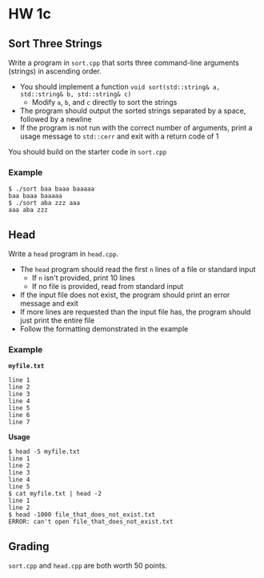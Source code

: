 # HW 1c

## Sort Three Strings

Write a program in `sort.cpp` that sorts three command-line arguments (strings) in ascending order.

- You should implement a function `void sort(std::string& a, std::string& b, std::string& c)`
  - Modify `a`, `b`, and `c` directly to sort the strings
- The program should output the sorted strings separated by a space, followed by a newline
- If the program is not run with the correct number of arguments, print a usage message to `std::cerr` and exit with a return code of 1

You should build on the starter code in `sort.cpp`

### Example

```
$ ./sort baa baaa baaaaa
baa baaa baaaaa
$ ./sort aba zzz aaa
aaa aba zzz
```

## Head

Write a `head` program in `head.cpp`.

- The `head` program should read the first `n` lines of a file or standard input
  - If `n` isn't provided, print 10 lines
  - If no file is provided, read from standard input
- If the input file does not exist, the program should print an error message and exit
- If more lines are requested than the input file has, the program should just print the entire file
- Follow the formatting demonstrated in the example

### Example

**`myfile.txt`**
```
line 1
line 2
line 3
line 4
line 5
line 6
line 7
```

**Usage**
```
$ head -5 myfile.txt
line 1
line 2
line 3
line 4
line 5
$ cat myfile.txt | head -2
line 1
line 2
$ head -1000 file_that_does_not_exist.txt
ERROR: can't open file_that_does_not_exist.txt
```

## Grading

`sort.cpp` and `head.cpp` are both worth 50 points.

